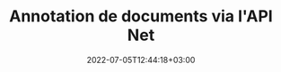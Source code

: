 ---
############################# Static ############################
layout: "product"
date: 2022-07-05T12:44:18+03:00
draft: false

product: "Annotation"
product_tag: "annotation"
platform: "Net"
platform_tag: "net"

############################# Head ############################
head_title: "API d'annotation de documents Net | Afficher et annoter des images PDF Word Excel PPTX"
head_description: "API d'annotation de documents Net. Affichez, étiquetez, commentez et annotez des PDF Word DOCX, Excel XLSX, PPTX, EML EMLX, VSS VSD, OTP, CAO et formats de fichiers image."

############################# Header ############################
title: "Annotation de documents via l'API Net"
description: "Créez des applications Net avec des capacités pour afficher et annoter des formats PDF, HTML, MS Office et d'autres formats de documents sans installer de logiciel externe."
button:
    enable: true
    icon: "fas fa-arrow-down"
    label: "Télécharger la version d'essai gratuite"
    link: "https://downloads.groupdocs.com/annotation/net"

############################# SubMenu ############################
submenu:
    enable: true
    
    left:
        img_alt: "GroupDocs.Annotation for Net"
        image: "https://www.groupdocs.cloud/templates/groupdocs/images/product-logos/groupdocs-annotation-net.png"
        product: "GroupDocs.Annotation"
        platform: "Net"

    middle:
        button:
            # button loop
            - link: "#overview"
              text: "Aperçu"

            # button loop
            - link: "#features"
              text: "Caractéristiques"

            # button loop
            - link: "#support"
              text: "Support"

            # button loop
            - link: "https://products.groupdocs.app/annotation"
              text: "Live Demo"

            # button loop
            - link: "https://purchase.groupdocs.com/pricing/annotation/net"
              text: "Pricing"

    right:
        link_download: "https://downloads.groupdocs.com/annotation"
        link_learn: "https://docs.groupdocs.com/annotation/net/"
        link_buy: "https://purchase.groupdocs.com"

############################# Overview ############################
overview:
    enable: true
    content: |
      L'API GroupDocs.Annotation Net est un produit qui vous permet de travailler avec des annotations dans des documents sur différentes plates-formes et systèmes d'exploitation, tels qu'Android, MacOS, Linux, Windows. GroupDocs.Annotation fournit une bibliothèque avec une API simple qui offre de nombreux avantages : par exemple, si vous devez garder les données confidentielles ou choisir la puissance dont vous avez besoin pour travailler avec la bibliothèque, ou modifier partiellement le travail avec des annotations, la bibliothèque est très léger et souple.

        L'API GroupDocs.Annotation pour Net vous permet de travailler avec différents types d'annotations, notamment : texte, polyligne, zone, soulignement, point, filigrane, flèche, ellipse, remplacement de texte, distance, champ de texte, rédaction de ressources, etc. Et prend en charge les formats de documents les plus courants tels que : PDF, HTML, Microsoft Office Word, feuilles de calcul Excel, présentations PowerPoint, Visio, e-mails Outlook, images, métafichiers, dessin CAO et divers autres formats. L'API offre la possibilité d'obtenir des vignettes de pages de document et prend en charge l'importation et l'exportation d'annotations vers et depuis des fichiers PDF.

        À l'aide de la bibliothèque, vous pouvez [ajouter](/annotation/net/bmp/), [éditer](/annotation/net/bmp/), [extrait](/annotation/net/bmp/) et [effacer](/annotation/net/bmp/) annotations des documents, faire pivoter les documents, changer la solution des vignettes et ceci n'est pas une liste complète de toutes les possibilités . Il offre également un ensemble complet d'objets de données pour personnaliser les propriétés d'annotation selon vos besoins dans tous les formats de document pris en charge.

        L'utilisation de l'API GroupDocs.Annotation pour Net est très simple et se compose de quelques étapes de base. Au début, vous devez configurer une licence, puis sélectionner le fichier avec lequel vous souhaitez travailler, puis manipuler d'une manière ou d'une autre avec les annotations du document (supprimer/modifier/extraire/supprimer) et enregistrer le résultat. Pour plus d'informations, veuillez consulter la [documentation](https://docs.groupdocs.com/annotation/net/getting-started/) du produit ou nos [exemples](https://github.com/groupdocs-annotation /GroupDocs.Annotation-for-.Net) défini.

        GroupDocs.Annotation est régulièrement mis à jour et fournit un support à ses clients, vous êtes toujours les bienvenus pour nous poser une question ou envoyer vos idées ou nous faire part de vos besoins pour quelque chose de nouveau et nous nous ferons un plaisir de l'implémenter dans nos nouvelles versions.
    tabs:
      enable: true
      
      ## TAB ONE ##
      tab_one:
        description: |
          Voici un aperçu de GroupDocs.Annotation pour Net:
      
        right:
          enable: true
          icon: "fab fa-html5"
          title: "Aperçu"
          content: |
            * Ajouter des annotations
            * Exporter les annotations
            * Importer des annotations
            * Commentaires basés sur les réponses
            * Compatibilité des annotations
      
      ## TAB TWO ##
      tab_two:
        description: |
          GroupDocs.Annotation pour Net prend en charge tous les [formats de fichiers de documents](https://docs.groupdocs.com/annotation/net/supported-document-formats/) courants, y compris : Microsoft Office, PDF, images et bien d'autres.
        left:
          enable: true
          table:
            # table loop
            - title: "Microsoft Office Formats"
              content: |
                * **Word**: [DOC](/annotation/net/doc/), [DOCX](/annotation/net/docx/), [DOCM](/annotation/net/docm/), [DOT](/annotation/net/dot/), [DOTX](/annotation/net/dotx/), [RTF](/annotation/net/rtf/)
                * **Excel**: [XLS](/annotation/net/xls/), [XLSX](/annotation/net/xlsx/), [XLSB](/annotation/net/xlsb/), [XLSM](/annotation/net/xlsm/)
                * **PowerPoint**: [PPT](/annotation/net/ppt/), [PPTX](/annotation/net/pptx/), [PPS](/annotation/net/pps/), [PPSX](/annotation/net/ppsx/), [POTM](/annotation/net/potm/), [POTX](/annotation/net/potx/), [PPSM](/annotation/net/ppsm/), [PPTM](/annotation/net/pptm/), [WMF](/annotation/net/wmf/), [EMF](/annotation/net/emf/)
                * **Outlook**: [EML](/annotation/net/eml/), [EMLX](/annotation/net/emlx/), [MSG](/annotation/net/msg/)
                * **Visio**: [VSS](/annotation/net/vss/), [VST](/annotation/net/vst/), [VSD](/annotation/net/vsd/), [VSDX](/annotation/net/vsdx/), [VSX](/annotation/net/vsx/)

        right:
          enable: true
          table:
            # table loop
            - title: "Autres formats"
              content: |
                * **Portable**: [PDF](/annotation/net/pdf/) (PDF/A-1a, PDF/A-1b, PDF/A-2a)
                * **OpenDocument**: [ODT](/annotation/net/odt/), [ODS](/annotation/net/ods/), [ODP](/annotation/net/odp/)
                * **Images**: [BMP](/annotation/net/bmp/), [JPG](/annotation/net/jpg/), [JPEG](/annotation/net/jpeg/), [TIFF](/annotation/net/tiff/), [TIF](/annotation/net/tif/), [PNG](/annotation/net/png/), [GIF](/annotation/net/gif/), [DCM](/annotation/net/dcm/), [DICOM](/annotation/net/dicom/)
                * **AutoCAD**: [DWG](/annotation/net/dwg/), [DXF](/annotation/net/dxf/), [CAD](/annotation/net/cad/)
                * **Other**: [HTM](/annotation/net/htm/), [HTML](/annotation/net/html/), [CSV](/annotation/net/csv/), [DJVU](/annotation/net/djvu/), [OTP](/annotation/net/otp/), [OTT](/annotation/net/ott/)

      ## TAB THREE ##
      tab_three:
        description: |
          GroupDocs.Annotation for Net prend en charge la suite Systèmes d'exploitation, Frameworks & Directeur chargé d'emballages:
      
        left:
          enable: true
          table:
            # table loop
            - icon: "fab fa-windows"
              title: "Systèmes d'exploitation"
              content: |
                * Bureau Windows (x86 et x64)
                * Serveur Windows (x86 et x64)
                * windows Azure
                * Linux
                * Mac OS

            # table loop
            - icon: "fas fa-code"
              title: "Cadres pris en charge"
              content: |
                * Norme .NET 2.0
                * .NET Framework 2.0 ou supérieur
                * .NET Core 2.0 ou supérieur
                * Mono Framework 1.2 ou supérieur

        right:
          enable: true
          table:
            # table loop
            - icon: "fas fa-box"
              title: "Directeur chargé d'emballage"
              content: |
                * NuGet
            
            # table loop
            - icon: "fas fa-tools"
              title: "Environnements de développement"
              content: |
                * Microsoft Visual Studio
                * Xamarin.Android
                * Xamarin.IOS
                * Xamarin.Mac
                * MonoDevelop

############################# Features ############################
features:
    enable: true
    title: "GroupDocs.Annotation pour les fonctionnalités Net"

    feature:
      # feature loop
      - icon: "fas fa-copy"
        link: "https://docs.groupdocs.com/annotation/net/basic-usage/"
        content: "Ajouter, modifier et supprimer des annotations et des réponses"

      # feature loop
      - icon: "fas fa-eye"
        link: "https://docs.groupdocs.com/annotation/net/export-annotations/"
        content: "Exporter les annotations vers le document"

      # feature loop
      - icon: "fas fa-bolt"
        link: "https://docs.groupdocs.com/annotation/net/evaluation-limitations-and-licensing-of-groupdocs-annotation/"
        content: "Licence mesurée - Facturation contrôlée en payant en fonction de l'utilisation de l'API"
      
      # feature loop
      - icon: "fas fa-code"
        link: "https://docs.groupdocs.com/annotation/net/extract-annotations-from-document/"
        content: "Appel de fonction unique pour récupérer toutes les annotations d'un document"

      # feature loop
      - icon: "fas fa-cloud"
        link: "https://docs.groupdocs.com/annotation/net/add-point-annotation/"
        content: "Affecter une valeur à une annotation de point ou déplacer une valeur de point existante"

      # feature loop
      - icon: "fas fa-remove-format"
        link: "https://docs.groupdocs.com/annotation/net/add-link-annotation/"
        content: "Ajouter une annotation de lien aux diapositives PDF, Word et PowerPoint"

      # feature loop
      - icon: "fas fa-comment-slash"
        link: "https://docs.groupdocs.com/annotation/net/basic-usage/"
        content: "Définir la couleur d'arrière-plan d'une annotation ou supprimer toutes les annotations du document"

      # feature loop
      - icon: "fas fa-border-all"
        link: "https://docs.groupdocs.com/annotation/net/generate-document-pages-preview/"
        content: "Annotez les fichiers PDF avec précision - Obtenez une représentation d'image du document PDF et des aperçus de page de cache"

      # feature loop
      - icon: "fas fa-wrench"
        link: "https://docs.groupdocs.com/annotation/net/import-annotations/"
        content: "Obtenir les coordonnées textuelles de l'annotation textuelle dans la représentation d'image du document"

      # feature loop
      - icon: "fas fa-columns"
        link: "https://docs.groupdocs.com/annotation/net/add-area-annotation/"
        content: "Lier les commentaires des utilisateurs à l'annotation de zone et à la prise en charge des commentaires imbriqués"

      # feature loop
      - icon: "fas fa-file-word"
        link: "https://docs.groupdocs.com/annotation/net/add-arrow-annotation/"
        content: "Utiliser l'annotation fléchée pour pointer vers un contenu particulier"

      # feature loop
      - icon: "fas fa-envelope"
        link: "https://docs.groupdocs.com/annotation/net/add-distance-annotation/"
        content: "Utiliser l'annotation de distance pour tracer une ligne qui représente la distance entre les objets"

      # feature loop
      - icon: "fas fa-print"
        link: "https://docs.groupdocs.com/annotation/net/add-point-annotation/"
        content: "Annotation basée sur des points qui, lorsqu'on clique dessus, fait apparaître la fenêtre pour ajouter des commentaires"

      # feature loop
      - icon: "fas fa-file-archive"
        link: "https://docs.groupdocs.com/annotation/net/add-polyline-annotation/"
        content: "Créer une séquence connectée de segments de ligne créés en tant qu'annotation de polyligne"

      # feature loop
      - icon: "fas fa-lock"
        link: "https://docs.groupdocs.com/annotation/net/add-ellipse-annotation/"
        content: "Créer des segments de ligne droite, des segments d'arc ou une combinaison des deux"

      # feature loop
      - icon: "fas fa-file-code"
        link: "https://docs.groupdocs.com/annotation/net/add-area-annotation/"
        content: "Marquer les zones de document proposées pour la rédaction"
      
      # feature loop
      - icon: "fas fa-fill-drip"
        link: "https://docs.groupdocs.com/annotation/net/add-image-annotation/"
        content: "Ajouter des annotations d'image aux PDF, diagrammes, Word, Excel, présentations et images"

      # feature loop
      - icon: "fas fa-file-excel"
        link: "https://docs.groupdocs.com/annotation/net/add-annotation-to-the-document/"
        content: "Ajouter un champ de texte et un tampon ou un filigrane basé sur du texte dans le document"

      # feature loop
      - icon: "fas fa-heading"
        link: "https://docs.groupdocs.com/annotation/net/add-annotation-to-the-document/"
        content: "Barré, souligné ou remplacé un texte particulier dans un document"

      # feature loop
      - icon: "fas fa-project-diagram"
        link: "https://docs.groupdocs.com/annotation/net/update-annotations/"
        content: "Redimensionner l'annotation en attribuant de nouveaux paramètres de hauteur et de largeur"

      # feature loop
      - icon: "fas fa-cube"
        link: "https://docs.groupdocs.com/annotation/net/generate-document-pages-preview/"
        content: "Obtenir des vignettes de pages de document. Gérer une variété de documents annotés pour les images et les diagrammes"

      # feature loop
      - icon: "fab fa-uncharted"
        link: "https://docs.groupdocs.com/annotation/net/export-annotations/"
        content: "Exporter des annotations vers et travailler avec des fichiers TIFF multipages"
  
      # feature loop
      - icon: "fab fa-uncharted"
        link: "https://docs.groupdocs.com/annotation/net/add-watermark-annotation/"
        content: "Ajuster l'alignement vertical et horizontal pour l'annotation de filigrane"
  
      # feature loop
      - icon: "fab fa-uncharted"
        link: "https://docs.groupdocs.com/annotation/net/add-text-field-annotation/"
        content: "Ajouter un alignement horizontal du texte pour le champ de texte"

      # feature loop
      - icon: "fab fa-uncharted"
        link: "https://docs.groupdocs.com/annotation/net/document-text-info/"
        content: "Obtenir des informations sur les lignes de texte du document (texte, largeur, hauteur, retraits)"

    more_feature :
      # more_feature_loop
      - title: "Prise en charge de plusieurs types d'annotations"
        content: |
          GroupDocs.Annotation pour .NET vous permet de travailler avec différents types d'annotations. Cela donne la liberté et la facilité de communication tout en collaborant avec votre équipe sur des tâches. Vous pouvez utiliser des annotations, telles que l'annotation de zone (marquer une zone en tant que rectangle et y ajouter des notes), l'annotation de points (coller des commentaires à n'importe quel endroit du document), l'annotation de texte (ajouter un commentaire au texte sélectionné), l'annotation barrée/soulignée ( appliqué à un paragraphe), annotation de polyligne (dessiner des formes et des lignes à main levée), annotation de flèche (pointeur fléché avec commentaires attachés), annotation d'ellipse (afficher le texte à l'intérieur de l'ellipse), annotation de distance (dessiner une ligne qui représente la distance entre les objets), lien annotation (ajouter des liens Web aux formats de document pris en charge) et annotation en filigrane (un tampon de texte ou un filigrane peut être ajouté au document).

          ```cs
          // Initialiser la liste des AnnotationInfo
          List<AnnotationInfo> annotations = new List<AnnotationInfo>();
          // Initialiser l'annotation de texte
          AnnotationInfo textAnnotation = new AnnotationInfo
          {
            Box = new Rectangle((float)265.44, (float)153.86, 206, 36), Type = AnnotationType.Text 
          };
          // Ajouter une annotation à la liste
          annotations.Add(textAnnotation);
          // Obtenir le flux du fichier d'entrée
          Stream inputFile = new FileStream("D:/input.pdf", FileMode.Open, File
          .ReadWrite);
          // Exporter l'annotation et enregistrer le fichier de sortie
          CommonUtilities.SaveOutputDocument(inputFile, annotations, DocumentType.Pdf);
          ```

############################# Support ############################
support:
    enable: true

############################# Solutions ############################
solutions:
    enable: true
    title: "GroupDocs.Annotation propose des API de visualisation de documents pour d'autres environnements de développement populaires"

    solution:
        # solution loop
        - img_alt: "GroupDocs.Annotation for Java"
          image: "/border/groupdocs-annotation-java.svg"
          product: "GroupDocs.Annotation"
          platform: "Java"
          link: "/annotation/java/"

############################# Back to top ###############################
back_to_top:
  enable: true
---